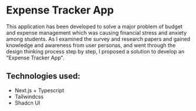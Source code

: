 # Expense Tracker App

This application has been developed to solve a major problem of budget and expense management which was causing financial stress and anxiety among students. As I examined the survey and research papers and gained knowledge and awareness from user personas, and went through the design thinking process step by step, I proposed a solution to develop an "Expense Tracker App".

## Technologies used:

- Next.js + Typescript
- Tailwindcss
- Shadcn UI
